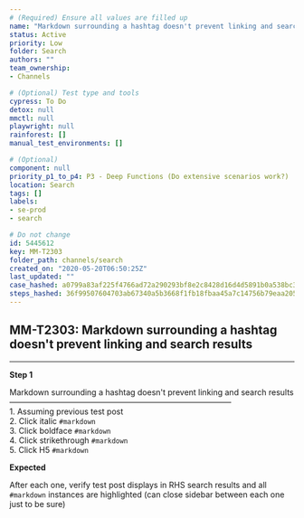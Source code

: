 ```yaml
---
# (Required) Ensure all values are filled up
name: "Markdown surrounding a hashtag doesn't prevent linking and search results"
status: Active
priority: Low
folder: Search
authors: ""
team_ownership: 
- Channels

# (Optional) Test type and tools
cypress: To Do
detox: null
mmctl: null
playwright: null
rainforest: []
manual_test_environments: []

# (Optional)
component: null
priority_p1_to_p4: P3 - Deep Functions (Do extensive scenarios work?)
location: Search
tags: []
labels: 
- se-prod
- search

# Do not change
id: 5445612
key: MM-T2303
folder_path: channels/search
created_on: "2020-05-20T06:50:25Z"
last_updated: ""
case_hashed: a0799a83af225f4766ad72a290293bf8e2c8428d16d4d5891b0a538bc33009d4b88aaae8e62d70a5c005a4241eb050f2
steps_hashed: 36f99507604703ab67340a5b3668f1fb18fbaa45a7c14756b79eaa20595a290ee84a84cfe54edfa0414b7a0e3f76cee5
---
```


## MM-T2303: Markdown surrounding a hashtag doesn't prevent linking and search results

---

**Step 1**

Markdown surrounding a hashtag doesn't prevent linking and search results\
————————————————————————————\
1\. Assuming previous test post\
2\. Click italic `#markdown`\
3\. Click boldface `#markdown`\
4\. Click strikethrough `#markdown`\
5\. Click H5 `#markdown`

**Expected**

After each one, verify test post displays in RHS search results and all `#markdown` instances are highlighted (can close sidebar between each one just to be sure)
